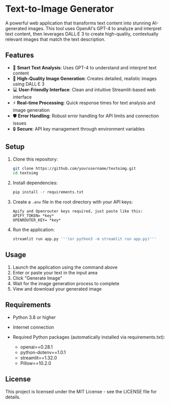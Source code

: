 # Text-to-Image Generator

A powerful web application that transforms text content into stunning AI-generated images. This tool uses OpenAI's GPT-4 to analyze and interpret text content, then leverages DALL·E 3 to create high-quality, contextually relevant images that match the text description.

## Features

- 🎯 **Smart Text Analysis**: Uses GPT-4 to understand and interpret text content
- 🎨 **High-Quality Image Generation**: Creates detailed, realistic images using DALL·E 3
- 💻 **User-Friendly Interface**: Clean and intuitive Streamlit-based web interface
- ⚡ **Real-time Processing**: Quick response times for text analysis and image generation
- 🛡️ **Error Handling**: Robust error handling for API limits and connection issues
- 🔒 **Secure**: API key management through environment variables

## Setup

1. Clone this repository:
   ```bash
   git clone https://github.com/yourusername/textoimg.git
   cd textoimg
   ```

2. Install dependencies:
   ```bash
   pip install -r requirements.txt
   ```

3. Create a `.env` file in the root directory with your API keys:
   ```
   Apify and Openrouter keys required, just paste like this: 
   APIFY_TOKEN= *key*
   OPENROUTER_KEY= *key*
   ```

4. Run the application:
   ```bash
   streamlit run app.py '''(or python3 -m streamlit run app.py)'''
   ```

## Usage

1. Launch the application using the command above
2. Enter or paste your text in the input area
3. Click "Generate Image"
4. Wait for the image generation process to complete
5. View and download your generated image

## Requirements

- Python 3.8 or higher
 
- Internet connection
- Required Python packages (automatically installed via requirements.txt):
  - openai==0.28.1
  - python-dotenv==1.0.1
  - streamlit==1.32.0
  - Pillow==10.2.0

 
## License

This project is licensed under the MIT License - see the LICENSE file for details.

 